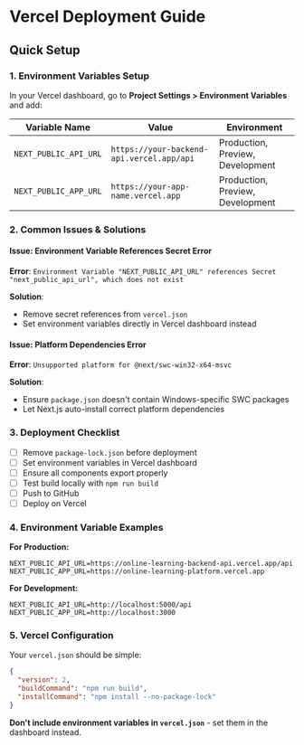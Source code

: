 # Vercel Deployment Guide

## Quick Setup

### 1. Environment Variables Setup

In your Vercel dashboard, go to **Project Settings > Environment Variables** and add:

| Variable Name | Value | Environment |
|---------------|-------|-------------|
| `NEXT_PUBLIC_API_URL` | `https://your-backend-api.vercel.app/api` | Production, Preview, Development |
| `NEXT_PUBLIC_APP_URL` | `https://your-app-name.vercel.app` | Production, Preview, Development |

### 2. Common Issues & Solutions

#### Issue: Environment Variable References Secret Error
**Error**: `Environment Variable "NEXT_PUBLIC_API_URL" references Secret "next_public_api_url", which does not exist`

**Solution**: 
- Remove secret references from `vercel.json`
- Set environment variables directly in Vercel dashboard instead

#### Issue: Platform Dependencies Error
**Error**: `Unsupported platform for @next/swc-win32-x64-msvc`

**Solution**: 
- Ensure `package.json` doesn't contain Windows-specific SWC packages
- Let Next.js auto-install correct platform dependencies

### 3. Deployment Checklist

- [ ] Remove `package-lock.json` before deployment
- [ ] Set environment variables in Vercel dashboard
- [ ] Ensure all components export properly
- [ ] Test build locally with `npm run build`
- [ ] Push to GitHub
- [ ] Deploy on Vercel

### 4. Environment Variable Examples

**For Production:**
```
NEXT_PUBLIC_API_URL=https://online-learning-backend-api.vercel.app/api
NEXT_PUBLIC_APP_URL=https://online-learning-platform.vercel.app
```

**For Development:**
```
NEXT_PUBLIC_API_URL=http://localhost:5000/api
NEXT_PUBLIC_APP_URL=http://localhost:3000
```

### 5. Vercel Configuration

Your `vercel.json` should be simple:
```json
{
  "version": 2,
  "buildCommand": "npm run build",
  "installCommand": "npm install --no-package-lock"
}
```

**Don't include environment variables in `vercel.json`** - set them in the dashboard instead.
